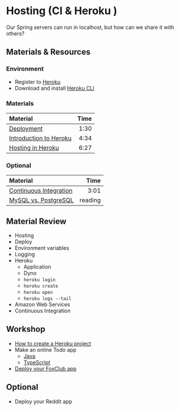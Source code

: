 # Hosting (CI & Heroku )

Our Spring servers can run in localhost, but how can we share it with others?

## Materials & Resources

### Environment

- Register to [Heroku](https://signup.heroku.com/dc)
- Download and install
  [Heroku CLI](https://devcenter.heroku.com/articles/heroku-cli#macos-installer)

### Materials

| Material                                                              | Time |
| :-------------------------------------------------------------------- | ---: |
| [Deployment](https://www.youtube.com/watch?v=nZ3BaTY8c9M)             | 1:30 |
| [Introduction to Heroku](https://www.youtube.com/watch?v=3FhcROr0XdM) | 4:34 |
| [Hosting in Heroku](https://www.youtube.com/watch?v=0NcF1p_LRYA)      | 6:27 |

### Optional

| Material                                                                               |    Time |
| :------------------------------------------------------------------------------------- | ------: |
| [Continuous Integration](https://www.youtube.com/watch?v=RcTFpNlkiUs)                  |    3:01 |
| [MySQL vs. PostgreSQL](https://www.2ndquadrant.com/en/postgresql/postgresql-vs-mysql/) | reading |

## Material Review

- Hosting
  <!--
    Make your application available on the so-called internet.
  -->
- Deploy
  <!--
    The action of hosting. Including uploading the code, building the
    application and starting it. It can take several minutes.
  -->
- Environment variables
  <!--
    An environment variable is a dynamic-named value that can affect the way
    running processes will behave on a computer. They are part of the
    environment (computer/machine) in which a process runs.

    Like planets' gravity.
  -->
- Logging
  <!--
    How do you know what happened on the remote computer? Through logs!
    Basically when you are printing to the standard output you are doing this.
    But you can take it to the next level with logging libraries.

    Also it's a common practice to redirect the error logs to log files.
  -->
- Heroku
  <!--
    Heroku is a so-called Platform as a Service (PaaS) which means that is a
    service where you don't need to mess around with dev ops-like stuff just
    upload your code and it will know what to do with it.
    This usually makes the developer experience much better.
  -->
  - Application
    <!--
      On Heroku you can create applications in different regions. (EU, US) These
      are basically running computers in the cloud which usually means in huge
      server park. Heroku comes with different technology stacks.
      Technology stack is the list of the available softwares.
      (cedar-14 runs Ubuntu 14, heroku-16 runs Ubuntu 16)
    -->
  - Dyno
    <!--
      Dynos are isolated, virtualized Linux containers that are designed to
      execute code based on a user-specified command.
      You can put your application to multiple dynos.
      We will use the free type of dyno which will go to sleep after an amount
      of inactivity.
    -->
  - `heroku login`
  - `heroku create`
  - `heroku open`
  - `heroku logs --tail`
- Amazon Web Services
  <!--
    Amazon Web Services (AWS) is a platform with tons of services. Heroku is
    using the same kind of infrastructure to host your application.

    - EC2
      Amazon Elastic Compute Cloud is a relatively cheap computer in the cloud
      with an operating system. You can install whatever you want via a remote
      secure shell.
    -->
- Continuous Integration
  <!--
    Continuous Integration (CI) means to merge the working versions of the code
    together daily or even multiple times a day.
  -->

## Workshop

- [How to create a Heroku project](warmup/README.md)
- Make an online Todo app
  - [Java](todo/java.md)
  - [TypeScript](todo/ts.md)
- [Deploy your FoxClub app](foxnredditapp/README.md)

## Optional

- Deploy your Reddit app
